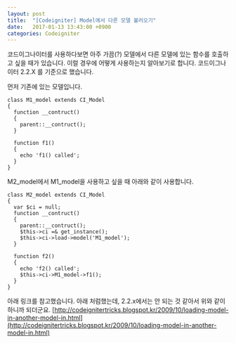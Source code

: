 ```yaml
---
layout: post
title:  "[Codeigniter] Model에서 다른 모델 불러오기"
date:   2017-01-13 13:43:00 +0900
categories: Codeigniter
---
```

코드이그나이터를 사용하다보면 아주 가끔(?) 모델에서 다른 모델에 있는 함수를 호출하고 싶을 때가 있습니다.
이럴 경우에 어떻게 사용하는지 알아보기로 합니다. 코드이그나이터 2.2.X 를 기준으로 했습니다.

먼저 기존에 있는 모델입니다.

```
class M1_model extends CI_Model
{
  function __contruct()
  {
    parent::__contruct();
  }

  function f1()
  {
    echo 'f1() called';
  }
}
```

M2_model에서 M1_model을 사용하고 싶을 때 아래와 같이 사용합니다.

```
class M2_model extends CI_Model
{
  var $ci = null;
  function __contruct()
  {
    parent::__contruct();
    $this->ci =& get_instance();
    $this->ci->load->model('M1_model');
  }

  function f2()
  {
    echo 'f2() called';
    $this->ci->M1_model->f1();
  }
}
```

아래 링크를 참고했습니다. 아래 처럼했는데, 2.2.x에서는 안 되는 것 같아서 위와 같이 하니까 되더군요.
[http://codeignitertricks.blogspot.kr/2009/10/loading-model-in-another-model-in.html](http://codeignitertricks.blogspot.kr/2009/10/loading-model-in-another-model-in.html)